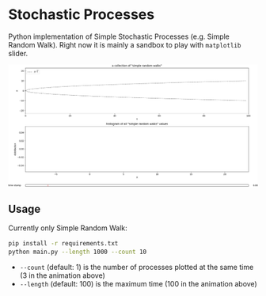 # Stochastic Processes

Python implementation of Simple Stochastic Processes (e.g. Simple Random Walk).
Right now it is mainly a sandbox to play with `matplotlib` slider.

<p align="center">
	<img src="https://github.com/saeedghsh/playground/blob/master/images/random_walk_animation.gif" width="900">
</p>

## Usage
Currently only Simple Random Walk:
```bash
pip install -r requirements.txt
python main.py --length 1000 --count 10
```
- `--count` (default: 1) is the number of processes plotted at the same time (3 in the animation above)
- `--length` (default: 100) is the maximum time (100 in the animation above)

<!-- ## Markov chain -->
<!-- A stochastic process where future states only depend on the current state. -->
<!-- More formally, a discrete stochastic process: -->
<!-- ``` -->
<!-- X0, X1, ... -->
<!-- ``` -->
<!-- is a markov chain if -->
<!-- ``` -->
<!-- P(X[t+1]=s | X[0],X[1],...,X[t]) == P(x[t+1]=s|X[t]) \forall t>=0 \and \forall s -->
<!-- ``` -->

<!-- If X[i] has values in S (state space; a finite set of m members); -->
<!-- ``` -->
<!-- P_{ij} = P(X[t+1]=j | X[t]=i), i,j  \in S -->
<!-- \sum_{j \in S}{P_{ij}} = 1 -->
<!-- ``` -->
<!-- `P_{ij}` construct the "transition probability matrix" A (square, but not symmetric). -->
<!-- Transition probability matrix A has all the information about the process. -->
<!-- For instance, two step probabilities could be computed from A: -->
<!-- Q_{ij} = P(X[t+2]=j | X[t]=i) -->
<!-- [[Q11, Q12, ..., Q1m], -->
<!--  [...], -->
<!--  [Qm1,...]] == A^{2} -->

<!-- If transition probability matrix A has positive entries, by perron frobenius theorem, there exists a vector `v=[p1,p2,...]` satisfying `Av = v`, where `v` is the long term behavior of the system, i.e. `P(X=i)=p_i` in long term. `v` is called stationary distribution. Note that `v` is the eigenvector of A corresponding the largest eigenvalue of A that is 1.  -->

<!-- ## Simple Random Walk -->
<!-- X[0] = 0 -->
<!-- X[t+1] = (X[t]+1 with probability 0.5) or (X[t]-1 with probability 0.5) -->

<!-- * Simple Random Walk is a Markov Chain, but it does not have a "transition probability matrix", because the state space is not finite. -->

<!-- ## Martingale (probability theory) -->
<!-- [Martingale ](https://en.wikipedia.org/wiki/Martingale_(probability_theory)) -->
